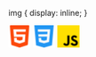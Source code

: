 
img {
    display: inline;
}


<img src="icons-languages/html-5.png" width=40 heigh=40>
<img src="icons-languages/css-3.png" width=40 heigh=40>
<img src="icons-languages/js.png" width=40 heigh=40>